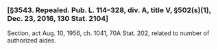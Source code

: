 ### [§3543. Repealed. Pub. L. 114–328, div. A, title V, §502(s)(1), Dec. 23, 2016, 130 Stat. 2104] ###

Section, act Aug. 10, 1956, ch. 1041, 70A Stat. 202, related to number of authorized aides.